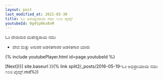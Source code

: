 ```yaml
---
layout: post
last_modified_at: 2021-03-30
title: ಓಂ ಅಸಂಖ್ಯೆಯಾಯ ನಮಃ ೧೦೮ ಟೈಮ್ಸ್
youtubeId: 0g4tp0kx8vM
---
```

 
 
 ಓಂ ದೇವಾಸುರ ಮಹೇಶ್ವರಾಯ ನಮಃ  
 
 -  ದೇವ ಮತ್ತು ಅಸುರರ ಆಡಳಿತಗಾರರ ಆಡಳಿತಗಾರ ಯಾರು 
 
  
 
  
 
 
 
 
 
 


{% include youtubePlayer.html id=page.youtubeId %}
 
[Next]({{ site.baseurl }}{% link  split2/_posts/2016-05-19-ಓಂ ಅಭಿಪ್ರಾಯಾಯ ನಮಃ ೧೦೮ ಟೈಮ್ಸ್.md%})
 
